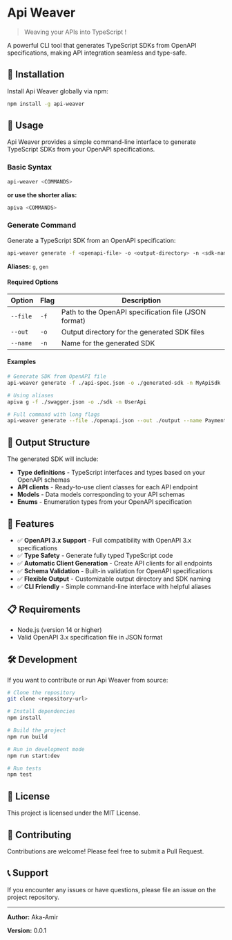 # Api Weaver

> Weaving your APIs into TypeScript !

A powerful CLI tool that generates TypeScript SDKs from OpenAPI specifications, making API integration seamless and type-safe.

## 🚀 Installation

Install Api Weaver globally via npm:

```bash
npm install -g api-weaver
```

## 📖 Usage

Api Weaver provides a simple command-line interface to generate TypeScript SDKs from your OpenAPI specifications.

### Basic Syntax

```bash
api-weaver <COMMANDS>
```

**or use the shorter alias:**

```bash
apiva <COMMANDS>
```

### Generate Command

Generate a TypeScript SDK from an OpenAPI specification:

```bash
api-weaver generate -f <openapi-file> -o <output-directory> -n <sdk-name>
```

**Aliases:** `g`, `gen`

#### Required Options

| Option | Flag | Description |
|--------|------|-------------|
| `--file` | `-f` | Path to the OpenAPI specification file (JSON format) |
| `--out` | `-o` | Output directory for the generated SDK files |
| `--name` | `-n` | Name for the generated SDK |

#### Examples

```bash
# Generate SDK from OpenAPI file
api-weaver generate -f ./api-spec.json -o ./generated-sdk -n MyApiSdk

# Using aliases
apiva g -f ./swagger.json -o ./sdk -n UserApi

# Full command with long flags
api-weaver generate --file ./openapi.json --out ./output --name PaymentAPI
```

## 📁 Output Structure

The generated SDK will include:

- **Type definitions** - TypeScript interfaces and types based on your OpenAPI schemas
- **API clients** - Ready-to-use client classes for each API endpoint
- **Models** - Data models corresponding to your API schemas
- **Enums** - Enumeration types from your OpenAPI specification

## 🔧 Features

- ✅ **OpenAPI 3.x Support** - Full compatibility with OpenAPI 3.x specifications
- ✅ **Type Safety** - Generate fully typed TypeScript code
- ✅ **Automatic Client Generation** - Create API clients for all endpoints
- ✅ **Schema Validation** - Built-in validation for OpenAPI specifications
- ✅ **Flexible Output** - Customizable output directory and SDK naming
- ✅ **CLI Friendly** - Simple command-line interface with helpful aliases

## 📋 Requirements

- Node.js (version 14 or higher)
- Valid OpenAPI 3.x specification file in JSON format

## 🛠️ Development

If you want to contribute or run Api Weaver from source:

```bash
# Clone the repository
git clone <repository-url>

# Install dependencies
npm install

# Build the project
npm run build

# Run in development mode
npm run start:dev

# Run tests
npm test
```

## 📝 License

This project is licensed under the MIT License.

## 🤝 Contributing

Contributions are welcome! Please feel free to submit a Pull Request.

## 📞 Support

If you encounter any issues or have questions, please file an issue on the project repository.

---

**Author:** Aka-Amir

**Version:** 0.0.1